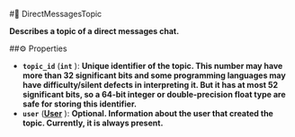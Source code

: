 #🔮 DirectMessagesTopic

**Describes a topic of a direct messages chat.**

##⚙️ Properties

- **`topic_id`** (**`int`** ): **Unique identifier of the topic. This number may have more than 32 significant bits and some programming languages may have difficulty/silent defects in interpreting it. But it has at most 52 significant bits, so a 64-bit integer or double-precision float type are safe for storing this identifier.**
- **`user`** (**[User](User.md)** ): **Optional. Information about the user that created the topic. Currently, it is always present.**
